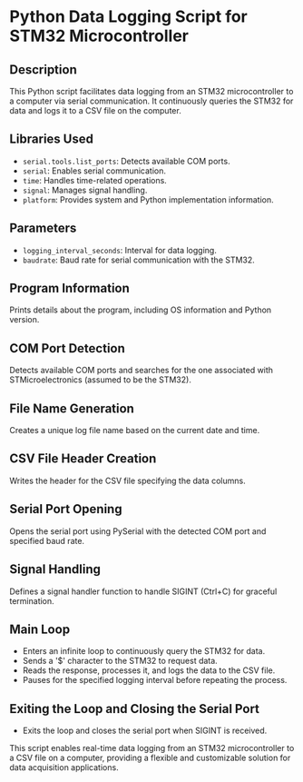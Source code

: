 # Python Data Logging Script for STM32 Microcontroller

## Description
This Python script facilitates data logging from an STM32 microcontroller to a computer via serial communication. It continuously queries the STM32 for data and logs it to a CSV file on the computer.

## Libraries Used
- `serial.tools.list_ports`: Detects available COM ports.
- `serial`: Enables serial communication.
- `time`: Handles time-related operations.
- `signal`: Manages signal handling.
- `platform`: Provides system and Python implementation information.

## Parameters
- `logging_interval_seconds`: Interval for data logging.
- `baudrate`: Baud rate for serial communication with the STM32.

## Program Information
Prints details about the program, including OS information and Python version.

## COM Port Detection
Detects available COM ports and searches for the one associated with STMicroelectronics (assumed to be the STM32).

## File Name Generation
Creates a unique log file name based on the current date and time.

## CSV File Header Creation
Writes the header for the CSV file specifying the data columns.

## Serial Port Opening
Opens the serial port using PySerial with the detected COM port and specified baud rate.

## Signal Handling
Defines a signal handler function to handle SIGINT (Ctrl+C) for graceful termination.

## Main Loop
- Enters an infinite loop to continuously query the STM32 for data.
- Sends a '$' character to the STM32 to request data.
- Reads the response, processes it, and logs the data to the CSV file.
- Pauses for the specified logging interval before repeating the process.

## Exiting the Loop and Closing the Serial Port
- Exits the loop and closes the serial port when SIGINT is received.

This script enables real-time data logging from an STM32 microcontroller to a CSV file on a computer, providing a flexible and customizable solution for data acquisition applications.
